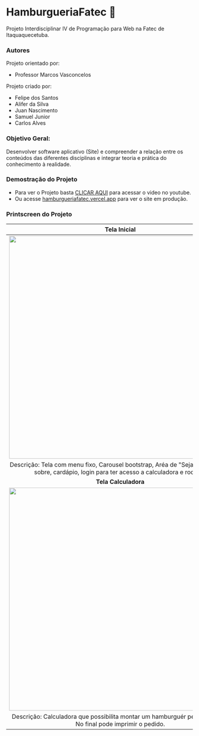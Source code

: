 # HamburgueriaFatec :hamburger:
Projeto Interdisciplinar IV de Programação para Web na Fatec de Itaquaquecetuba. 

### Autores
Projeto orientado por:
- Professor Marcos Vasconcelos

Projeto criado por:
- Felipe dos Santos
- Alifer da Silva
- Juan Nascimento
- Samuel Junior
- Carlos Alves

### Objetivo Geral: 
Desenvolver software aplicativo (Site) e compreender a relação entre os conteúdos das diferentes disciplinas e integrar teoria e prática do conhecimento à realidade.

### Demostração do Projeto
- Para ver o Projeto basta [CLICAR AQUI](https://youtu.be/wi5DUmruLJs) para acessar o video no youtube.
- Ou acesse [hamburgueriafatec.vercel.app](https://hamburgueriafatec.vercel.app/) para ver o site em produção.

### Printscreen do Projeto

| Tela Inicial |
| :---: |
| <img src="https://github.com/EuCarlos/HamburgueriaFatec/blob/main/images_telas/index_tela.jpg?raw=true" width="600">
|Descrição: Tela com menu fixo, Carousel bootstrap, Aréa de "Seja bem-vindo", sobre, cardápio, login para ter acesso a calculadora e rodapé. |
| **Tela Calculadora** |
| <img src="https://github.com/EuCarlos/HamburgueriaFatec/blob/main/images_telas/calculadora_tela.jpg?raw=true" width="600"> |
|Descrição: Calculadora que possibilita montar um hamburguér personalizado. No final pode imprimir o pedido. |
